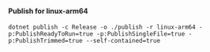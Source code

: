 #### Publish for linux-arm64

`dotnet publish -c Release -o ./publish -r linux-arm64 -p:PublishReadyToRun=true -p:PublishSingleFile=true -p:PublishTrimmed=true --self-contained=true`
